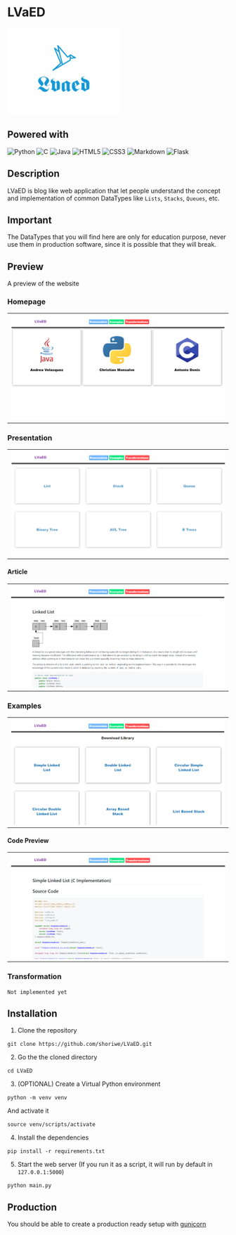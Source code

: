 # LVaED

![](https://github.com/shoriwe/LVaED/raw/main/static/img/logo.PNG)

## Powered with

<img alt="Python" src="https://img.shields.io/badge/python%20-%2314354C.svg?&style=for-the-badge&logo=python&logoColor=white"/> <img alt="C" src="https://img.shields.io/badge/c%20-%2300599C.svg?&style=for-the-badge&logo=c&logoColor=white"/> <img alt="Java" src="https://img.shields.io/badge/java-%23ED8B00.svg?&style=for-the-badge&logo=java&logoColor=white"/> <img alt="HTML5" src="https://img.shields.io/badge/html5%20-%23E34F26.svg?&style=for-the-badge&logo=html5&logoColor=white"/> <img alt="CSS3" src="https://img.shields.io/badge/css3%20-%231572B6.svg?&style=for-the-badge&logo=css3&logoColor=white"/> <img alt="Markdown" src="https://img.shields.io/badge/markdown-%23000000.svg?&style=for-the-badge&logo=markdown&logoColor=white"/> <img alt="Flask" src="https://img.shields.io/badge/flask%20-%23000.svg?&style=for-the-badge&logo=flask&logoColor=white"/>

## Description

LVaED is blog like web application that let people understand the concept and implementation of common DataTypes like `Lists`, `Stacks`, `Queues`, etc.

## Important

The DataTypes that you will find here are only for education purpose, never use them in production software, since it is possible that they will break.

## Preview

A preview of the website

### Homepage

<table><tr><td>
    <img src="https://github.com/shoriwe/LVaED/raw/main/resources/HomePage.PNG" />
</td></tr></table>

### Presentation

<table><tr><td>
    <img src="https://github.com/shoriwe/LVaED/raw/main/resources/Presentation.PNG"/>
</td></tr></table>

#### Article

<table><tr><td>
    <img src="https://github.com/shoriwe/LVaED/raw/main/resources/Article.PNG"/>
</td></tr></table>

### Examples

<table><tr><td>
    <img src="https://github.com/shoriwe/LVaED/raw/main/resources/Examples.PNG"/>
</td></tr></table>

#### Code Preview

<table><tr><td>
    <img src="https://github.com/shoriwe/LVaED/raw/main/resources/CodePreview.PNG"/>
</td></tr></table>

### Transformation

```
Not implemented yet
```

## Installation

1. Clone the repository

```shell script
git clone https://github.com/shoriwe/LVaED.git
```

2. Go the the cloned directory

```shell script
cd LVaED
```

3. (OPTIONAL) Create a Virtual Python environment

```shell script
python -m venv venv
```

And activate it

```shell script
source venv/scripts/activate
```

4. Install the dependencies

```shell script
pip install -r requirements.txt
```

5. Start the web server (If you run it as a script, it will run by default in `127.0.0.1:5000`)

```shell script
python main.py
```

## Production

You should be able to create a production ready setup with [gunicorn](https://gunicorn.org/)
